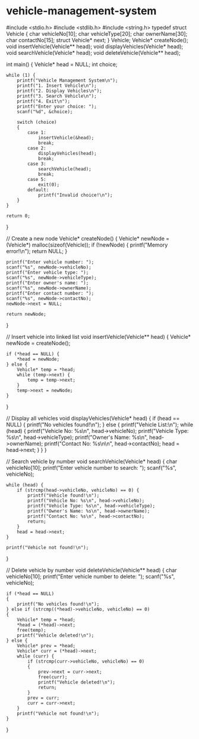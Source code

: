 # vehicle-management-system
#include <stdio.h>
#include <stdlib.h>
#include <string.h>
typedef struct Vehicle
{
    char vehicleNo[10];
    char vehicleType[20];
    char ownerName[30];
    char contactNo[15];
    struct Vehicle* next;
} 
Vehicle;
Vehicle* createNode();
void insertVehicle(Vehicle** head);
void displayVehicles(Vehicle* head);
void searchVehicle(Vehicle* head);
void deleteVehicle(Vehicle** head);

int main() {
    Vehicle* head = NULL;
    int choice;

    while (1) {
        printf("Vehicle Management System\n");
        printf("1. Insert Vehicle\n");
        printf("2. Display Vehicles\n");
        printf("3. Search Vehicle\n");
        printf("4. Exit\n");
        printf("Enter your choice: ");
        scanf("%d", &choice);

        switch (choice)
        {
            case 1:
                insertVehicle(&head);
                break;
            case 2:
                displayVehicles(head);
                break;
            case 3:
                searchVehicle(head);
                break;
            case 5:
                exit(0);
            default:
                printf("Invalid choice!\n");
        }
    }

    return 0;
}

// Create a new node
Vehicle* createNode()
{
    Vehicle* newNode = (Vehicle*) malloc(sizeof(Vehicle));
    if (!newNode) {
        printf("Memory error!\n");
        return NULL;
    }

    printf("Enter vehicle number: ");
    scanf("%s", newNode->vehicleNo);
    printf("Enter vehicle type: ");
    scanf("%s", newNode->vehicleType);
    printf("Enter owner's name: ");
    scanf("%s", newNode->ownerName);
    printf("Enter contact number: ");
    scanf("%s", newNode->contactNo);
    newNode->next = NULL;

    return newNode;
}

// Insert vehicle into linked list
void insertVehicle(Vehicle** head) {
    Vehicle* newNode = createNode();

    if (*head == NULL) {
        *head = newNode;
    } else {
        Vehicle* temp = *head;
        while (temp->next) {
            temp = temp->next;
        }
        temp->next = newNode;
    }
}

// Display all vehicles
void displayVehicles(Vehicle* head) {
    if (head == NULL) {
        printf("No vehicles found!\n");
    } else {
        printf("Vehicle List:\n");
        while (head) {
            printf("Vehicle No: %s\n", head->vehicleNo);
            printf("Vehicle Type: %s\n", head->vehicleType);
            printf("Owner's Name: %s\n", head->ownerName);
            printf("Contact No: %s\n\n", head->contactNo);
            head = head->next;
        }
    }
}

// Search vehicle by number
void searchVehicle(Vehicle* head) {
    char vehicleNo[10];
    printf("Enter vehicle number to search: ");
    scanf("%s", vehicleNo);

    while (head) {
        if (strcmp(head->vehicleNo, vehicleNo) == 0) {
            printf("Vehicle found!\n");
            printf("Vehicle No: %s\n", head->vehicleNo);
            printf("Vehicle Type: %s\n", head->vehicleType);
            printf("Owner's Name: %s\n", head->ownerName);
            printf("Contact No: %s\n", head->contactNo);
            return;
        }
        head = head->next;
    }

    printf("Vehicle not found!\n");
}

// Delete vehicle by number
void deleteVehicle(Vehicle** head)
{
    char vehicleNo[10];
    printf("Enter vehicle number to delete: ");
    scanf("%s", vehicleNo);

    if (*head == NULL)
    {
        printf("No vehicles found!\n");
    } else if (strcmp((*head)->vehicleNo, vehicleNo) == 0)
    {
        Vehicle* temp = *head;
        *head = (*head)->next;
        free(temp);
        printf("Vehicle deleted!\n");
    } else {
        Vehicle* prev = *head;
        Vehicle* curr = (*head)->next;
        while (curr) {
            if (strcmp(curr->vehicleNo, vehicleNo) == 0)
            {
                prev->next = curr->next;
                free(curr);
                printf("Vehicle deleted!\n");
                return;
            }
            prev = curr;
            curr = curr->next;
        }
        printf("Vehicle not found!\n");
    }
}
    

